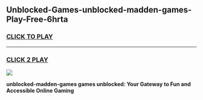 
## Unblocked-Games-unblocked-madden-games-Play-Free-6hrta
<h3>
<a href="https://premium76.site?title=unblocked-madden-games&ref=17A">CLICK TO PLAY</a></h3>
<hr>

<h3>
<a href="https://premium76.site?title=unblocked-madden-games&ref=17A">CLICK 2 PLAY</a>
  
</h3>

<a href="https://premium76.site?title=unblocked-madden-games&ref=17A"><img src="https://clearcache.store/games.png"></a>


**unblocked-madden-games games unblocked: Your Gateway to Fun and Accessible Online Gaming**

